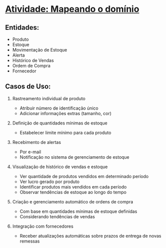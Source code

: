 # [Atividade: Mapeando o domínio](https://efficient-sloth-d85.notion.site/Atividade-Mapeando-o-dom-nio-38963358ffd74289b824ff73b187165d)

## Entidades:
- Produto
- Estoque
- Movimentação de Estoque
- Alerta
- Histórico de Vendas
- Ordem de Compra
- Fornecedor

## Casos de Uso:
1. Rastreamento individual de produto
   - Atribuir número de identificação único
   - Adicionar informações extras (tamanho, cor)

2. Definição de quantidades mínimas de estoque
   - Estabelecer limite mínimo para cada produto

3. Recebimento de alertas
   - Por e-mail
   - Notificação no sistema de gerenciamento de estoque

4. Visualização de histórico de vendas e estoque
   - Ver quantidade de produtos vendidos em determinado período
   - Ver lucro gerado por produto
   - Identificar produtos mais vendidos em cada período
   - Observar tendências de estoque ao longo do tempo

5. Criação e gerenciamento automático de ordens de compra
   - Com base em quantidades mínimas de estoque definidas
   - Considerando tendências de vendas

6. Integração com fornecedores
   - Receber atualizações automáticas sobre prazos de entrega de novas remessas
